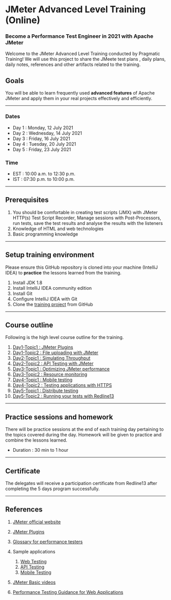 # JMeter Advanced Level Training (Online)
### Become a Performance Test Engineer in 2021 with Apache JMeter 

Welcome to the JMeter Advanced Level Training conducted by Pragmatic Training!
We will use this project to share the JMeete test plans , daily plans, daily notes, references and other artifacts related to the training.

## Goals 
You will be able to learn frequently used **advanced features** of Apache JMeter and apply them in your real projects effectively and efficiently.

---
### Dates
* Day 1 : Monday, 12 July 2021
* Day 2 : Wednesday, 14 July 2021 
* Day 3 : Friday, 16 July 2021 
* Day 4 : Tuesday, 20 July 2021 
* Day 5 : Friday, 23 July 2021 

### Time 
* EST : 10:00 a.m. to 12:30 p.m.
* IST : 07:30 p.m. to 10:00 p.m.
---
## Prerequisites

1. You should be comfortable in creating test scripts (JMX) with JMeter HTTP(s) Test Script Recorder, Manage sessions
   with Post-Processors, run tests, save the test results and analyse the results with the listeners
2. Knowledge of HTML and web technologies
3. Basic programming knowledge
---
## Setup training environment
Please ensure this GitHub repository is cloned into your machine (IntelliJ IDEA) to **practice** the lessons learned from the training.

1. Install JDK 1.8
2. Install IntelliJ IDEA community edition
3. Install Git
4. Configure IntelliJ IDEA with Git
5. Clone the [training project](https://github.com/pragmatictesters/Pragmatic-Learning-JMeter-July-2021..git) from GitHub

---
## Course outline
Following is the high level course outline for the training.

1. [Day1-Topic1 : JMeter Plugins](docs/Session1-Plan.md)
2. [Day1-Topic2 : File uploading with JMeter](docs/Session1-Plan.md)
3. [Day2-Topic1 : Simulating Throughput](docs/Session2-Plan.md)
4. [Day2-Topic2 : API Testing with JMeter](docs/Session2-Plan.md)
5. [Day3-Topic1 : Optimizing JMeter performance](docs/Session3-Plan.md)
6. [Day3-Topic2 : Resource monitoring](docs/Session3-Plan.md)
7. [Day4-Topic1 : Mobile testing](docs/Session4-Plan.md)
8. [Day4-Topic2 : Testing applications with HTTPS](docs/Session4-Plan.md)
9. [Day5-Topic1 : Distribute testing](docs/Session5-Plan.md)
10. [Day5-Topic2 : Running your tests with Redline13](doc/Session5-Plan-21May2021.md)

---
## Practice sessions and homework 
There will be practice sessions at the end of each training day pertaining to the topics covered during the day.
Homework will be given to practice and combine the lessons learned. 

* Duration : 30 min to 1 hour 

---
## Certificate 
The delegates will receive a participation certificate from Redline13 after completing the 5 days program successfully.

---
## References

1. [JMeter official website](https://jmeter.apache.org)
2. [JMeter Plugins](https://jmeter-plugins.org)
3. [Glossary for performance testers](http://pragmatictestlabs.com/2018/05/08/glossary_for_performance_testers/)
4. Sample applications 
    1. [Web Testing](http://hrm.pragmatictestlabs.com)
    2. [API Testing ]()
    3. [Mobile Testing]()

5. [JMeter Basic videos ](https://youtu.be/3sXLi2P6-6g)
6. [Performance Testing Guidance for Web Applications](https://docs.microsoft.com/en-us/previous-versions/msp-n-p/bb924375(v=pandp.10))

